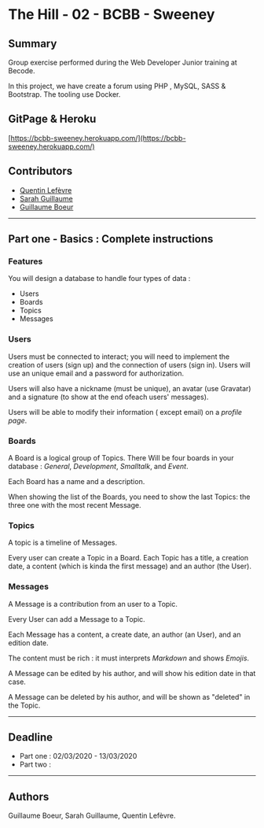 # The Hill - 02 - BCBB - Sweeney

## Summary

Group exercise performed during the Web Developer Junior training at Becode.

In this project, we have create a forum using PHP , MySQL, SASS & Bootstrap. The tooling use Docker.

## GitPage & Heroku

[https://bcbb-sweeney.herokuapp.com/](https://bcbb-sweeney.herokuapp.com/)

## Contributors

* [Quentin Lefèvre](https://github.com/Qlfvr)
* [Sarah Guillaume](https://github.com/SarahG4000)
* [Guillaume Boeur](https://github.com/Guillaume-Boeur)

---

## Part one - Basics : Complete instructions

### Features

You will design a database to handle four types of data :
* Users
* Boards
* Topics
* Messages

### Users

Users must be connected to interact; you will need to implement the creation of users (sign up) and the connection of users (sign in). Users will use an unique email and a password for authorization.

Users will also have a nickname (must be unique), an avatar (use Gravatar) and a signature (to show at the end ofeach users' messages).

Users will be able to modify their information ( except email) on a *profile page*.

### Boards

A Board is a logical group of Topics. There Will be four boards in your database : *General*, *Development*, *Smalltalk*, and *Event*.

Each Board has a name and a description.

When showing the list of the Boards, you need to show the last Topics: the three one with the most recent Message.

### Topics

A topic is a timeline of Messages.

Every user can create a Topic in a Board.
Each Topic has a title, a creation date, a content (which is kinda the first message) and an author (the User).

### Messages

A Message is a contribution from an user to a Topic.

Every User can add a Message to a Topic.

Each Message has a content, a create date, an author (an User), and an edition date.

The content must be rich : it must interprets *Markdown* and shows *Emojis*.

A Message can be edited by his author, and will show his edition date in that case.

A Message can be deleted by his author, and will be shown as "deleted" in the Topic.

---

## Deadline

* Part one : 02/03/2020 - 13/03/2020
* Part two : 

---

## Authors

Guillaume Boeur, Sarah Guillaume, Quentin Lefèvre.
